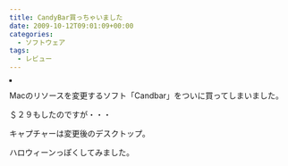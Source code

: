 ```yaml
---
title: CandyBar買っちゃいました
date: 2009-10-12T09:01:09+00:00
categories:
  - ソフトウェア
tags:
  - レビュー
---
```

[<img style="border:solid 2px #000000;" src="http://farm3.static.flickr.com/2562/4003697639_2730613989_m.jpg" alt="" />][1]

Macのリソースを変更するソフト「Candbar」をついに買ってしまいました。

＄２９もしたのですが・・・

キャプチャーは変更後のデスクトップ。

ハロウィーンっぽくしてみました。

 [1]: http://www.flickr.com/photos/41082249@N07/4003697639/ "photo sharing"

